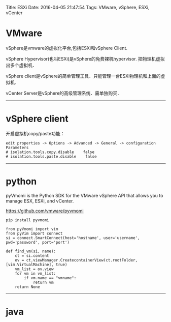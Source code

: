Title: ESXi
Date: 2016-04-05 21:47:54
Tags: VMware, vSphere, ESXi, vCenter



# VMware

vSphere是vmware的虚拟化平台,包括ESXi和vSphere Client.

vSphere Hypervisor(也叫ESXi)是vSphere的免费裸机hypervisor. 把物理机虚拟出多个虚拟机．

vSphere client是vSphere的简单管理工具．只能管理一台ESXi物理机和上面的虚拟机．

vCenter Server是vSphere的高级管理系统．需单独购买．

***

# vSphere client

开启虚拟机copy/paste功能：

    edit properties -> Options -> Advanced -> General -> configuration Parameters
    # isolation.tools.copy.disable    false
    # isolation.tools.paste.disable    false

***

# python

pyVmomi is the Python SDK for the VMware vSphere API that allows you to manage ESX, ESXi, and vCenter.

<https://github.com/vmware/pyvmomi>

    pip install pyvmomi

    from pyVmomi import vim
    from pyVim import connect
    si = connect.SmartConnect(host='hostname', user='username', pwd='password', port='port')

    def find_vm(si, name):
        ct = si.content
        ov = ct.viewManager.CreatecontainerView(ct.rootFolder, [vim.VirtualMachine], true)
        vm_list = ov.view
        for vm in vm_list:
            if vm.name == "vmname":
                return vm
        return None

***

# java
